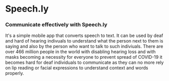 # Speech.ly
### Communicate effectively with Speech.ly

It's a simple mobile app that converts speech to text. It can be used by deaf and hard of hearing indivuals to understand what the person next to them is saying and also by the person who want to talk to such indiviuals. There are over 466 million people in the world with disabling hearing loss and with masks becoming a necessity for everyone to prevent spread of COVID-19 it becomes hard for deaf individuals to communicate as they can no more rely on lip reading or facial expressions to understand context and words properly.

